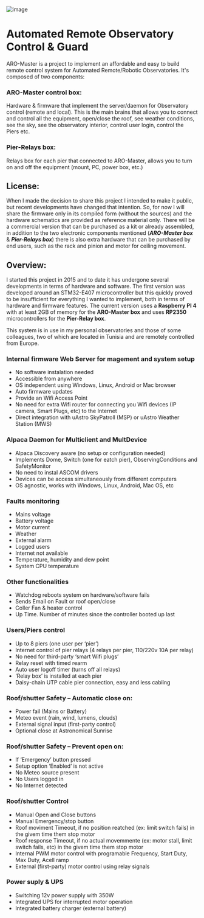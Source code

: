 ![image](https://github.com/user-attachments/assets/f11f5d3a-4bc3-4ead-ba16-23fee96c62ab)
# Automated Remote Observatory Control &amp; Guard

ARO-Master is a project to implement an affordable and easy to build remote control system for Automated Remote/Robotic Observatories.
It's composed of two components:

### ARO-Master control box:
Hardware & firmware that implement the server/daemon for Observatory control (remote and local). This is the main brains that allows you to connect and control all the equipment, open/close the roof, see weather conditions, see the sky, see the observatory interior, control user login, control the Piers etc.
### Pier-Relays box:
Relays box for each pier that connected to ARO-Master, allows you to turn on and off the equipment (mount, PC, power box, etc.) 

## License:
When I made the decision to share this project I intended to make it public, but recent developments have changed that intention. So, for now I will share the firmware only in its compiled form (without the sources) and the hardware schematics are provided as reference material only.
There will be a commercial version that can be purchased as a kit or already assembled, in addition to the two electronic components mentioned (***ARO-Master box*** & ***Pier-Relays box***) there is also extra hardware that can be purchased by end users, such as the rack and pinion and motor for ceiling movement.

## Overview:
I started this project in 2015 and to date it has undergone several developments in terms of hardware and software. The first version was developed around an STM32-E407 microcontroller but this quickly proved to be insufficient for everything I wanted to implement, both in terms of hardware and firmware features.
The current version uses a **Raspberry PI 4** with at least 2GB of memory for the **ARO-Master box** and uses **RP2350** microcontrollers for the **Pier-Relay box**.

This system is in use in my personal observatories and those of some colleagues, two of which are located in Tunisia and are remotely controlled from Europe.

### Internal firmware Web Server  for magement and system setup
- No software instalation needed
- Accessible from anywhere
- OS independent using Windows, Linux, Android or Mac browser
- Auto firmware updates
- Provide an Wifi Access Point
- No need for extra Wifi router for connecting you Wifi devices (IP camera, Smart Plugs, etc) to the Internet 
- Direct integration with uAstro SkyPatroll (MSP) or uAstro Weather Station (MWS)
### Alpaca Daemon for Multiclient and MultDevice
- Alpaca Discovery aware (no setup or configuration needed)
- Implements  Dome, Switch (one for eatch pier), ObservingConditions and  SafetyMonitor
- No need to instal ASCOM drivers
- Devices can be access simultaneously from different computers
- OS agnostic, works with Windows, Linux, Android, Mac OS, etc
### Faults monitoring
- Mains voltage
- Battery voltage
- Motor current
- Weather
- External alarm
- Logged users
- Internet not available
- Temperature, humidity and dew point
- System CPU temperature 
### Other functionalities
- Watchdog reboots system on hardware/software fails
- Sends Email on Fault or roof open/close
- Coller Fan & heater control 
- Up Time. Number of minutes since the controller booted up last
### Users/Piers control
- Up to 8 piers  (one user per ‘pier’)
- Internet control of pier relays (4 relays per pier, 110/220v 10A per relay)
- No need for third-party ‘smart Wifi plugs’
- Relay reset with timed rearm
- Auto user logoff timer (turns off all relays)
- ‘Relay box’ is installed at each pier
- Daisy-chain UTP cable  pier connection, easy and less cabling
### Roof/shutter Safety – Automatic close on:
- Power fail (Mains or Battery)
- Meteo event (rain, wind, lumens, clouds)
- External signal input (first-party control)
- Optional close at Astronomical Sunrise
### Roof/shutter Safety – Prevent open on:
- If ‘Emergency’ button pressed
- Setup option ‘Enabled’ is not active
- No Meteo source present
- No Users logged in
- No Internet detected
### Roof/shutter Control
- Manual Open and Close buttons
- Manual Emergency/stop button
- Roof moviment Timeout, if no position reatched (ex: limit switch fails) in the givem time them stop motor
- Roof response Timeout, if no actual movemmente (ex: motor stall, limit switch fails, etc) in the givem time them stop motor
- Internal PWM motor control with programable Frequency, Start Duty, Max Duty, Acell ramp
- External (first-party) motor control using relay signals
### Power suply & UPS
- Switching 12v power supply with 350W
- Integrated UPS for interrupted motor operation
- Integrated battery charger (external battery)
